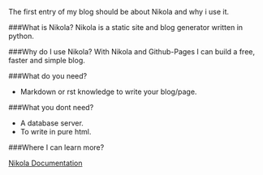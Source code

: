 <!-- 
.. title: My Nikola Github-Page blog
.. slug: nikola
.. date: 2014/05/13 20:42:25
.. tags: nikola, blog
.. link: 
.. description: 
.. type: text
-->

The first entry of my blog should be about Nikola and why i use it.

###What is Nikola?
Nikola is a static site and blog generator written in python.

###Why do I use Nikola?
With Nikola and Github-Pages I can build a free, faster and simple blog.

###What do you need?
* Markdown or rst knowledge to write your blog/page.

###What you dont need?
* A database server.
* To write in pure html.

###Where I can learn more?

[Nikola Documentation](http://nikola.readthedocs.org/en/latest/manual/#all-you-need-to-know)
